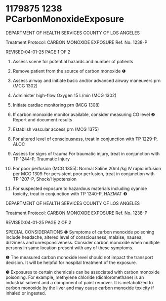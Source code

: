 # 1179875 1238 PCarbonMonoxideExposure

DEPARTMENT OF HEALTH SERVICES 
COUNTY OF LOS ANGELES 
 
Treatment Protocol: CARBON MONOXIDE EXPOSURE Ref. No. 1238-P 
 
 
 
 
 
 
REVISED:04-01-25 PAGE 1 OF 2 
 
1. Assess scene for potential hazards and number of patients 
 
2. Remove patient from the source of carbon monoxide ❶ 
 
3. Assess airway and initiate basic and/or advanced airway maneuvers prn (MCG 1302) 
 
4. Administer high-flow Oxygen 15 L/min (MCG 1302) 
 
5. Initiate cardiac monitoring prn (MCG 1308)  
 
6. If carbon monoxide monitor available, consider measuring CO level ❷ 
Report and document results 
 
7. Establish vascular access prn (MCG 1375) 
 
8. For altered level of consciousness, treat in conjunction with TP 1229-P, ALOC 
 
9. Assess for signs of trauma 
For traumatic injury, treat in conjunction with TP 1244-P, Traumatic Injury 
 
10. For poor perfusion (MCG 1355): 
Normal Saline 20mL/kg IV rapid infusion per MCG 1309 
For persistent poor perfusion, treat in conjunction with TP 1207-P, Shock/Hypotension 
 
11. For suspected exposure to hazardous materials including cyanide toxicity, treat in conjunction 
with TP 1240-P, HAZMAT ❸ 
 
 
  

DEPARTMENT OF HEALTH SERVICES 
COUNTY OF LOS ANGELES 
 
Treatment Protocol: CARBON MONOXIDE EXPOSURE Ref. No. 1238-P 
 
 
 
 
 
 
REVISED:04-01-25 PAGE 2 OF 2 
 
SPECIAL CONSIDERATIONS 
❶    Symptoms of carbon monoxide poisoning include headache, altered level of consciousness, malaise, 
nausea, dizziness and unresponsiveness. Consider carbon monoxide when multiple persons in same 
location present with any of these symptoms. 
 
❷    The measured carbon monoxide level should not impact the transport decision. It will be helpful for 
hospital treatment of the exposure. 
 
❸    Exposures to certain chemicals can be associated with carbon monoxide poisoning. For example, 
methylene chloride (dichloromethane) is an industrial solvent and a component of paint remover. It is 
metabolized to carbon monoxide by the liver and may cause carbon monoxide toxicity if inhaled or 
ingested.
